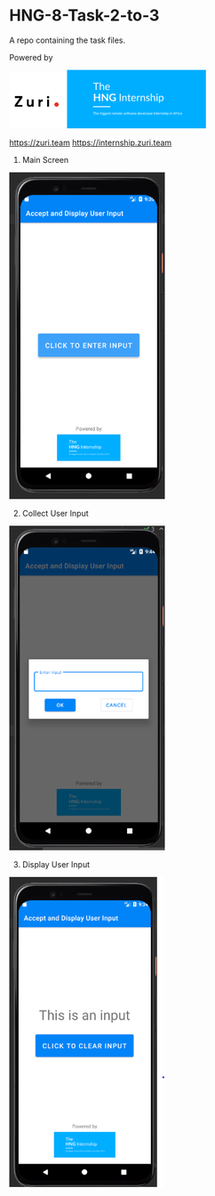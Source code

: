 # HNG-8-Task-2-to-3
A repo containing the task files.

Powered by

<img src="zuri.png" width="100px"/>  <img src="hng.png" width="250px"/>

https://zuri.team            https://internship.zuri.team


1. Main Screen
<img src="User Input App 1.png" width="280px"/>

2. Collect User Input
<img src="User Input App 2.png" width="280px"/>

3. Display User Input
<img src="User Input App 3.png" width="280px"/>
